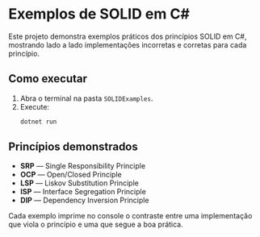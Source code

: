 # Exemplos de SOLID em C#

Este projeto demonstra exemplos práticos dos princípios SOLID em C#, mostrando lado a lado implementações incorretas e corretas para cada princípio.

## Como executar

1. Abra o terminal na pasta `SOLIDExamples`.
2. Execute:
   ```sh
   dotnet run
   ```

## Princípios demonstrados

- **SRP** — Single Responsibility Principle
- **OCP** — Open/Closed Principle
- **LSP** — Liskov Substitution Principle
- **ISP** — Interface Segregation Principle
- **DIP** — Dependency Inversion Principle

Cada exemplo imprime no console o contraste entre uma implementação que viola o princípio e uma que segue a boa prática.
